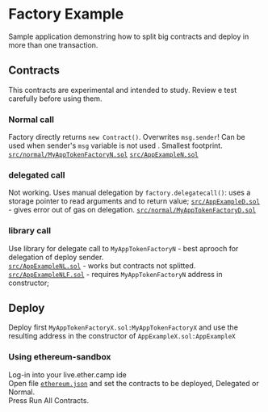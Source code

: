 # Factory Example
Sample application demonstring how to split big contracts and deploy in more than one transaction.  

## Contracts  
This contracts are experimental and intended to study. Review e test carefully before using them.  
  
### Normal call   
Factory directly returns `new Contract()`. Overwrites `msg.sender`! Can be used when sender's `msg` variable is not used . Smallest footprint.
[`src/normal/MyAppTokenFactoryN.sol`](https://github.com/ethereans/factory-example/blob/master/contracts/src/normal/MyAppTokenFactoryN.sol)
[`src/AppExampleN.sol`](https://github.com/ethereans/factory-example/blob/master/contracts/src/AppExampleN.sol#L22)

### delegated call    
Not working. Uses manual delegation by `factory.delegatecall()`: uses a storage pointer to read arguments and to return value;
[`src/AppExampleD.sol`](https://github.com/ethereans/factory-example/blob/master/contracts/src/AppExampleD.sol#L27) - gives error out of gas on delegation.
[`src/normal/MyAppTokenFactoryD.sol`](https://github.com/ethereans/factory-example/blob/master/contracts/src/delegated/MyAppTokenFactoryD.sol) 

### library call     
Use library for delegate call to `MyAppTokenFactoryN` - best aprooch for delegation of deploy sender.     
[`src/AppExampleNL.sol`](https://github.com/ethereans/factory-example/blob/master/contracts/src/AppExampleNL.sol) - works but contracts not splitted.  
[`src/AppExampleNLF.sol`](https://github.com/ethereans/factory-example/blob/master/contracts/src/library/AppExampleNLF.sol) - requires `MyAppTokenFactoryN` address in constructor;   
  
## Deploy   
Deploy first `MyAppTokenFactoryX.sol:MyAppTokenFactoryX` and use the resulting address in the constructor of `AppExampleX.sol:AppExampleX`
  
### Using ethereum-sandbox 
Log-in into your live.ether.camp ide  
Open file [`ethereum.json`](https://github.com/ethereans/factory-example/blob/master/ethereum.json) and set the contracts to be deployed, Delegated or Normal.  
Press Run All Contracts.    
